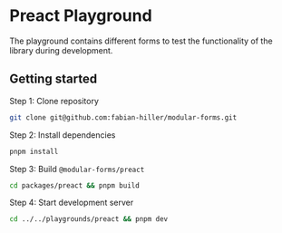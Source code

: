 # Preact Playground

The playground contains different forms to test the functionality of the library during development.

## Getting started

Step 1: Clone repository

```bash
git clone git@github.com:fabian-hiller/modular-forms.git
```

Step 2: Install dependencies

```bash
pnpm install
```

Step 3: Build `@modular-forms/preact`

```bash
cd packages/preact && pnpm build
```

Step 4: Start development server

```bash
cd ../../playgrounds/preact && pnpm dev
```
